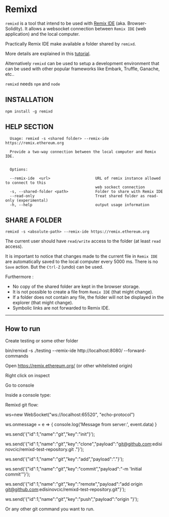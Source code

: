 # Remixd

`remixd` is a tool that intend to be used with [Remix IDE](http://github.com/ethereum/browser-solidity) (aka. Browser-Solidity). It allows a websocket connection between
`Remix IDE` (web application) and the local computer.

Practically Remix IDE make available a folder shared by `remixd`.

More details are explained in this [tutorial](http://remix.readthedocs.io/en/latest/tutorial_remixd_filesystem.html).

Alternatively `remixd` can be used to setup a development environment that can be used with other popular frameworks like Embark, Truffle, Ganache, etc..

`remixd` needs `npm` and `node`

## INSTALLATION

`npm install -g remixd`

## HELP SECTION

```
  Usage: remixd -s <shared folder> --remix-ide https://remix.ethereum.org

  Provide a two-way connection between the local computer and Remix IDE.
  

  Options:

  --remix-ide  <url>                    URL of remix instance allowed to connect to this 
                                        web sockect connection
  -s, --shared-folder <path>            Folder to share with Remix IDE
  --read-only                           Treat shared folder as read-only (experimental)
  -h, --help                            output usage information

```

## SHARE A FOLDER

`remixd -s <absolute-path> --remix-ide https://remix.ethereum.org`

The current user should have `read/write` access to the folder (at least `read` access).

It is important to notice that changes made to the current file in `Remix IDE` are automatically saved to the local computer every 5000 ms. There is no `Save` action. But the `Ctrl-Z` (undo) can be used.

Furthermore :
 - No copy of the shared folder are kept in the browser storage.
 - It is not possible to create a file from `Remix IDE` (that might change).
 - If a folder does not contain any file, the folder will not be displayed in the explorer (that might change).
 - Symbolic links are not forwarded to Remix IDE.
 

 ---------------------------------------------------------------------------------------------------------------------------------------
## How to run

Create testing or some other folder

bin/remixd -s ./testing --remix-ide http://localhost:8080/ --forward-commands


Open https://remix.ethereum.org/ (or other whitelisted origin) 

Right click on inspect 

Go to console

Inside a console type:

Remixd git flow:

ws=new WebSocket("ws://localhost:65520", "echo-protocol")

ws.onmessage = e => {
  console.log('Message from server:', event.data)
}

ws.send('{"id":1,"name":"git","key":"init"}');

ws.send('{"id":1,"name":"git","key":"clone","payload":"git@github.com:edisinovcic/remixd-test-repository.git ."}');

ws.send('{"id":1,"name":"git","key":"add","payload":"."}');

ws.send('{"id":1,"name":"git","key":"commit","payload":"-m \'Initial commit\'"}');

ws.send('{"id":1,"name":"git","key":"remote","payload":"add origin git@github.com:edisinovcic/remixd-test-repository.git"}');

ws.send('{"id":1,"name":"git","key":"push","payload":"origin "}');


Or any other git command you want to run.
